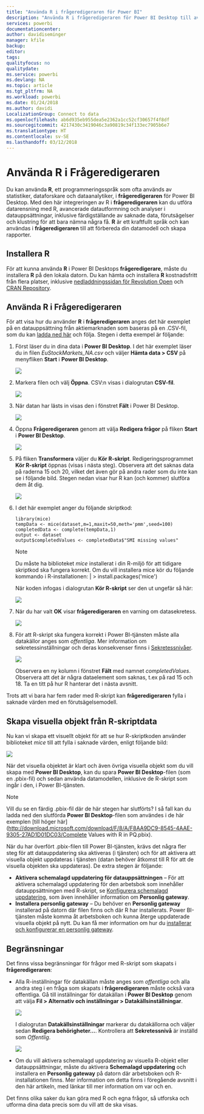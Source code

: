 ```yaml
---
title: "Använda R i frågeredigeraren för Power BI"
description: "Använda R i frågeredigeraren för Power BI Desktop till avancerade analyser"
services: powerbi
documentationcenter: 
author: davidiseminger
manager: kfile
backup: 
editor: 
tags: 
qualityfocus: no
qualitydate: 
ms.service: powerbi
ms.devlang: NA
ms.topic: article
ms.tgt_pltfrm: NA
ms.workload: powerbi
ms.date: 01/24/2018
ms.author: davidi
LocalizationGroup: Connect to data
ms.openlocfilehash: ab6d935eb955dea5e2362a1cc52cf30657f4f8df
ms.sourcegitcommit: 4217430c3419046c3a90819c34f133ec7905b6e7
ms.translationtype: HT
ms.contentlocale: sv-SE
ms.lasthandoff: 03/12/2018
---
```

# <a name="using-r-in-query-editor"></a>Använda R i Frågeredigeraren
Du kan använda **R**, ett programmeringsspråk som ofta används av statistiker, dataforskare och dataanalytiker, i **frågeredigeraren** för Power BI Desktop. Med den här integreringen av R i **frågeredigeraren** kan du utföra datarensning med R, avancerade datautformning och analyser i datauppsättningar, inklusive färdigställande av saknade data, förutsägelser och klustring för att bara nämna några få. **R** är ett kraftfullt språk och kan användas i **frågeredigeraren** till att förbereda din datamodell och skapa rapporter.

## <a name="installing-r"></a>Installera R
För att kunna använda **R** i Power BI Desktops **frågeredigerare**, måste du installera **R** på den lokala datorn. Du kan hämta och installera **R** kostnadsfritt från flera platser, inklusive [nedladdningssidan för Revolution Open](https://mran.revolutionanalytics.com/download/) och [CRAN Repository](https://cran.r-project.org/bin/windows/base/).

## <a name="using-r-in-query-editor"></a>Använda R i Frågeredigeraren
För att visa hur du använder **R** i **frågeredigeraren** anges det här exemplet på en datauppsättning från aktiemarknaden som baseras på en .CSV-fil, som du kan [ladda ned här](http://download.microsoft.com/download/F/8/A/F8AA9DC9-8545-4AAE-9305-27AD1D01DC03/EuStockMarkets_NA.csv) och följa. Stegen i detta exempel är följande:

1. Först läser du in dina data i **Power BI Desktop**. I det här exemplet läser du in filen *EuStockMarkets_NA.csv* och väljer **Hämta data > CSV** på menyfliken **Start** i **Power BI Desktop**.
   
   ![](media/desktop-r-in-query-editor/r-in-query-editor_1.png)
2. Markera filen och välj **Öppna**. CSV:n visas i dialogrutan **CSV-fil**.
   
   ![](media/desktop-r-in-query-editor/r-in-query-editor_2.png)
3. När datan har lästs in visas den i fönstret **Fält** i Power BI Desktop.
   
   ![](media/desktop-r-in-query-editor/r-in-query-editor_3.png)
4. Öppna **Frågeredigeraren** genom att välja **Redigera frågor** på fliken **Start** i **Power BI Desktop**.
   
   ![](media/desktop-r-in-query-editor/r-in-query-editor_4.png)
5. På fliken **Transformera** väljer du **Kör R-skript**. Redigeringsprogrammet **Kör R-skript** öppnas (visas i nästa steg). Observera att det saknas data på raderna 15 och 20, vilket det även gör på andra rader som du inte kan se i följande bild. Stegen nedan visar hur R kan (och kommer) slutföra dem åt dig.
   
   ![](media/desktop-r-in-query-editor/r-in-query-editor_5d.png)
6. I det här exemplet anger du följande skriptkod:
   
       library(mice)
       tempData <- mice(dataset,m=1,maxit=50,meth='pmm',seed=100)
       completedData <- complete(tempData,1)
       output <- dataset
       output$completedValues <- completedData$"SMI missing values"
   
   > [!NOTE]
   > Du måste ha biblioteket *mice* installerat i din R-miljö för att tidigare skriptkod ska fungera korrekt. Om du vill installera mice kör du följande kommando i R-installationen: |      > install.packages('mice')
   > 
   > 
   
   När koden infogas i dialogrutan **Kör R-skript** ser den ut ungefär så här:
   
   ![](media/desktop-r-in-query-editor/r-in-query-editor_5b.png)
7. När du har valt **OK** visar **frågeredigeraren** en varning om datasekretess.
   
   ![](media/desktop-r-in-query-editor/r-in-query-editor_6.png)
8. För att R-skript ska fungera korrekt i Power BI-tjänsten måste alla datakällor anges som *offentliga*. Mer information om sekretessinställningar och deras konsekvenser finns i [Sekretessnivåer](desktop-privacy-levels.md).
   
   ![](media/desktop-r-in-query-editor/r-in-query-editor_7.png)
   
   Observera en ny kolumn i fönstret **Fält** med namnet *completedValues*. Observera att det är några dataelement som saknas, t.ex på rad 15 och 18. Ta en titt på hur R hanterar det i nästa avsnitt.
   

Trots att vi bara har fem rader med R-skript kan **frågeredigeraren** fylla i saknade värden med en förutsägelsemodell.

## <a name="creating-visuals-from-r-script-data"></a>Skapa visuella objekt från R-skriptdata
Nu kan vi skapa ett visuellt objekt för att se hur R-skriptkoden använder biblioteket *mice* till att fylla i saknade värden, enligt följande bild:

![](media/desktop-r-in-query-editor/r-in-query-editor_8a.png)

När det visuella objektet är klart och även övriga visuella objekt som du vill skapa med **Power BI Desktop**, kan du spara **Power BI Desktop**-filen (som en .pbix-fil) och sedan använda datamodellen, inklusive de R-skript som ingår i den, i Power BI-tjänsten.

> [!NOTE]
> Vill du se en färdig .pbix-fil där de här stegen har slutförts? I så fall kan du ladda ned den slutförda **Power BI Desktop**-filen som användes i de här exemplen [till höger här](http://download.microsoft.com/download/F/8/A/F8AA9DC9-8545-4AAE-9305-27AD1D01DC03/Complete Values with R in PQ.pbix).
> 
> 

När du har överfört .pbix-filen till Power BI-tjänsten, krävs det några fler steg för att datauppdatering ska aktiveras (i tjänsten) och för att aktivera att visuella objekt uppdateras i tjänsten (datan behöver åtkomst till R för att de visuella objekten ska uppdateras). De extra stegen är följande:

* **Aktivera schemalagd uppdatering för datauppsättningen** – För att aktivera schemalagd uppdatering för den arbetsbok som innehåller datauppsättningen med R-skript, se [Konfigurera schemalagd uppdatering](refresh-scheduled-refresh.md), som även innehåller information om **Personlig gateway**.
* **Installera personlig gateway** – Du behöver en **Personlig gateway** installerad på datorn där filen finns och där R har installerats. Power BI-tjänsten måste komma åt arbetsboken och kunna återge uppdaterade visuella objekt på nytt. Du kan få mer information om hur du [installerar och konfigurerar en personlig gateway](personal-gateway.md).

## <a name="limitations"></a>Begränsningar
Det finns vissa begränsningar för frågor med R-skript som skapats i **frågeredigeraren**:

* Alla R-inställningar för datakällan måste anges som *offentliga* och alla andra steg i en fråga som skapats i **frågeredigeraren** måste också vara offentliga. Gå till inställningar för datakällan i **Power BI Desktop** genom att välja **Fil > Alternativ och inställningar > Datakällsinställningar**.
  
  ![](media/desktop-r-in-query-editor/r-in-query-editor_9.png)
  
  I dialogrutan **Datakällsinställningar** markerar du datakällorna och väljer sedan **Redigera behörigheter...**. Kontrollera att **Sekretessnivå** är inställd som *Offentlig*.
  
  ![](media/desktop-r-in-query-editor/r-in-query-editor_10.png)    
* Om du vill aktivera schemalagd uppdatering av visuella R-objekt eller datauppsättningar, måste du aktivera **Schemalagd uppdatering** och installera en **Personlig gateway** på datorn där arbetsboken och R-installationen finns. Mer information om detta finns i föregående avsnitt i den här artikeln, med länkar till mer information om var och en.

Det finns olika saker du kan göra med R och egna frågor, så utforska och utforma dina data precis som du vill att de ska visas.

